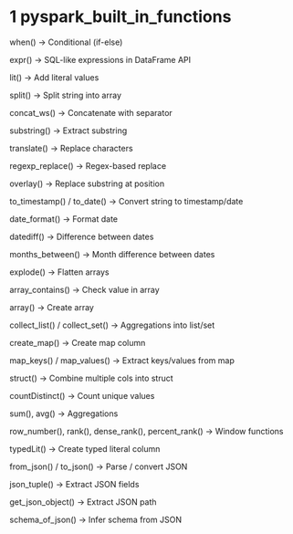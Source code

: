 # 1 pyspark_built_in_functions
when() → Conditional (if-else)

expr() → SQL-like expressions in DataFrame API

lit() → Add literal values

split() → Split string into array

concat_ws() → Concatenate with separator

substring() → Extract substring

translate() → Replace characters

regexp_replace() → Regex-based replace

overlay() → Replace substring at position

to_timestamp() / to_date() → Convert string to timestamp/date

date_format() → Format date

datediff() → Difference between dates

months_between() → Month difference between dates

explode() → Flatten arrays

array_contains() → Check value in array

array() → Create array

collect_list() / collect_set() → Aggregations into list/set

create_map() → Create map column

map_keys() / map_values() → Extract keys/values from map

struct() → Combine multiple cols into struct

countDistinct() → Count unique values

sum(), avg() → Aggregations

row_number(), rank(), dense_rank(), percent_rank() → Window functions

typedLit() → Create typed literal column

from_json() / to_json() → Parse / convert JSON

json_tuple() → Extract JSON fields

get_json_object() → Extract JSON path

schema_of_json() → Infer schema from JSON

